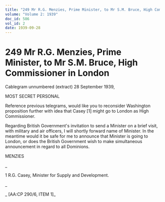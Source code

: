 ```yaml
---
title: "249 Mr R.G. Menzies, Prime Minister, to Mr S.M. Bruce, High Commissioner in London"
volume: "Volume 2: 1939"
doc_id: 586
vol_id: 2
date: 1939-09-28
---
```


# 249 Mr R.G. Menzies, Prime Minister, to Mr S.M. Bruce, High Commissioner in London

Cablegram unnumbered (extract) 28 September 1939,

MOST SECRET PERSONAL

Reference previous telegrams, would like you to reconsider Washington proposition further with idea that Casey [1] might go to London as High Commissioner.

Regarding British Government's invitation to send a Minister on a brief visit, with military and air officers, I will shortly forward name of Minister. In the meantime would it be safe for me to announce that Minister is going to London, or does the British Government wish to make simultaneous announcement in regard to all Dominions.

MENZIES

_

1 R.G. Casey, Minister for Supply and Development.

_

_ [AA:CP 290/6, ITEM 1]_
